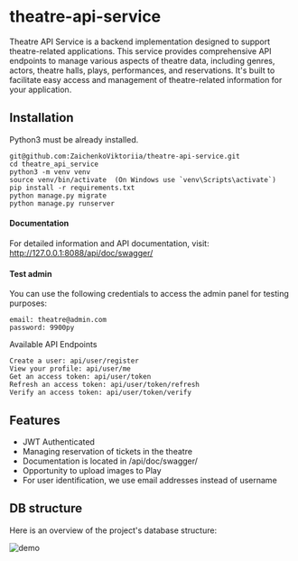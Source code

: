 # theatre-api-service
Theatre API Service is a backend implementation designed to support theatre-related applications. This service provides comprehensive API endpoints to manage various aspects of theatre data, including genres, actors, theatre halls, plays, performances, and reservations. It's built to facilitate easy access and management of theatre-related information for your application.
## Installation

Python3 must be already installed.
```shell
git@github.com:ZaichenkoViktoriia/theatre-api-service.git
cd theatre_api_service
python3 -m venv venv
source venv/bin/activate  (On Windows use `venv\Scripts\activate`)
pip install -r requirements.txt
python manage.py migrate
python manage.py runserver 
```

#### Documentation
For detailed information and API documentation, visit:
http://127.0.0.1:8088/api/doc/swagger/

#### Test admin
You can use the following credentials to access the admin panel for testing purposes:
```shell
email: theatre@admin.com
password: 9900py
```
Available API Endpoints
```shell
Create a user: api/user/register
View your profile: api/user/me
Get an access token: api/user/token
Refresh an access token: api/user/token/refresh
Verify an access token: api/user/token/verify
```
## Features
- JWT Authenticated
- Managing  reservation of tickets in the theatre
- Documentation is located in /api/doc/swagger/
- Opportunity to upload images to Play
- For user identification, we use email addresses instead of username


## DB structure
Here is an overview of the project's database structure:


![demo](..%2F..%2FDesktop%2FScreenshot%202023-10-20%20at%2019.06.34.png)